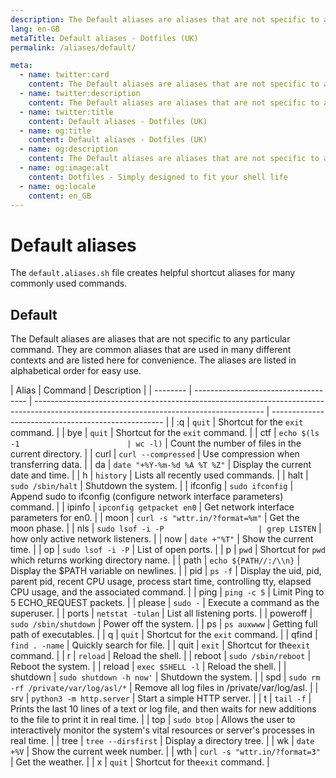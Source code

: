 ```yaml
---
description: The Default aliases are aliases that are not specific to any particular command. They are common aliases that are used in many different contexts and are listed here for convenience.
lang: en-GB
metaTitle: Default aliases - Dotfiles (UK)
permalink: /aliases/default/

meta:
  - name: twitter:card
    content: The Default aliases are aliases that are not specific to any particular command. They are common aliases that are used in many different contexts and are listed here for convenience.
  - name: twitter:description
    content: The Default aliases are aliases that are not specific to any particular command. They are common aliases that are used in many different contexts and are listed here for convenience.
  - name: twitter:title
    content: Default aliases - Dotfiles (UK)
  - name: og:title
    content: Default aliases - Dotfiles (UK)
  - name: og:description
    content: The Default aliases are aliases that are not specific to any particular command. They are common aliases that are used in many different contexts and are listed here for convenience.
  - name: og:image:alt
    content: Dotfiles - Simply designed to fit your shell life
  - name: og:locale
    content: en_GB
---
```


# Default aliases

The `default.aliases.sh` file creates helpful shortcut aliases for many commonly
used commands.

## Default

The Default aliases are aliases that are not specific to any particular command.
They are common aliases that are used in many different contexts and are listed
here for convenience. The aliases are listed in alphabetical order for easy use.

| Alias    | Command                              | Description                                                                                                                             |
| -------- | ------------------------------------ | --------------------------------------------------------------------------------------------------------------------------------------- | --------------------------------------------------- |
| :q       | `quit`                               | Shortcut for the `exit` command.                                                                                                        |
| bye      | `quit`                               | Shortcut for the `exit` command.                                                                                                        |
| ctf      | `echo $(ls -1                        | wc -l)`                                                                                                                                 | Count the number of files in the current directory. |
| curl     | `curl --compressed`                  | Use compression when transferring data.                                                                                                 |
| da       | `date "+%Y-%m-%d %A %T %Z"`          | Display the current date and time.                                                                                                      |
| h        | `history`                            | Lists all recently used commands.                                                                                                       |
| halt     | `sudo /sbin/halt`                    | Shutdown the system.                                                                                                                    |
| ifconfig | `sudo ifconfig`                      | Append sudo to ifconfig (configure network interface parameters) command.                                                               |
| ipinfo   | `ipconfig getpacket en0`             | Get network interface parameters for en0.                                                                                               |
| moon     | `curl -s "wttr.in/?format=%m"`       | Get the moon phase.                                                                                                                     |
| nls      | `sudo lsof -i -P                     | grep LISTEN`                                                                                                                            | how only active network listeners.                  |
| now      | `date +"%T"`                         | Show the current time.                                                                                                                  |
| op       | `sudo lsof -i -P`                    | List of open ports.                                                                                                                     |
| p        | `pwd`                                | Shortcut for `pwd` which returns working directory name.                                                                                |
| path     | `echo ${PATH//:/\\n}`                | Display the $PATH variable on newlines.                                                                                                 |
| pid      | `ps -f`                              | Display the uid, pid, parent pid, recent CPU usage, process start time, controlling tty, elapsed CPU usage, and the associated command. |
| ping     | `ping -c 5`                          | Limit Ping to 5 ECHO_REQUEST packets.                                                                                                   |
| please   | `sudo -`                             | Execute a command as the superuser.                                                                                                     |
| ports    | `netstat -tulan`                     | List all listening ports.                                                                                                               |
| poweroff | `sudo /sbin/shutdown`                | Power off the system.                                                                                                                   |
| ps       | `ps auxwww`                          | Getting full path of executables.                                                                                                       |
| q        | `quit`                               | Shortcut for the `exit` command.                                                                                                        |
| qfind    | `find . -name`                       | Quickly search for file.                                                                                                                |
| quit     | `exit`                               | Shortcut for the`exit` command.                                                                                                         |
| r        | `reload`                             | Reload the shell.                                                                                                                       |
| reboot   | `sudo /sbin/reboot`                  | Reboot the system.                                                                                                                      |
| reload   | `exec $SHELL -l`                     | Reload the shell.                                                                                                                       |
| shutdown | `sudo shutdown -h now'`              | Shutdown the system.                                                                                                                    |
| spd      | `sudo rm -rf /private/var/log/asl/*` | Remove all log files in /private/var/log/asl.                                                                                           |
| srv      | `python3 -m http.server`             | Start a simple HTTP server.                                                                                                             |
| t        | `tail -f`                            | Prints the last 10 lines of a text or log file, and then waits for new additions to the file to print it in real time.                  |
| top      | `sudo btop`                          | Allows the user to interactively monitor the system's vital resources or server's processes in real time.                               |
| tree     | `tree --dirsfirst`                   | Display a directory tree.                                                                                                               |
| wk       | `date +%V`                           | Show the current week number.                                                                                                           |
| wth      | `curl -s "wttr.in/?format=3"`        | Get the weather.                                                                                                                        |
| x        | `quit`                               | Shortcut for the`exit` command.                                                                                                         |
